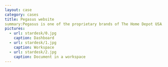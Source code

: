 ```yaml
---
layout: case
category: cases
title: Pegasus website
summary:Pegasus is one of the proprietary brands of The Home Depot USA. Cornelis was hired to lead, consult and design UID Consultancy for its dedicated product web site.
pictures:
  - url: stardesk/0.jpg
    caption: Dashboard
  - url: stardesk/1.jpg
    caption: Workspace
  - url: stardesk/2.jpg
    caption: Document in a workspace
---
```

